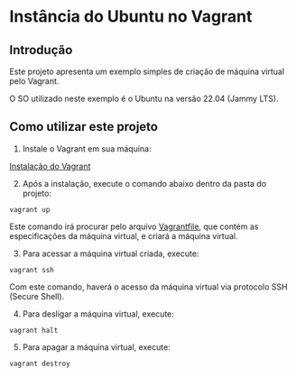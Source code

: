 # Instância do Ubuntu no Vagrant

## Introdução

Este projeto apresenta um exemplo simples de criação de máquina virtual pelo Vagrant.

O SO utilizado neste exemplo é o Ubuntu na versão 22.04 (Jammy LTS).

## Como utilizar este projeto

1. Instale o Vagrant em sua máquina:

[Instalação do Vagrant](https://developer.hashicorp.com/vagrant/downloads)

2. Após a instalação, execute o comando abaixo dentro da pasta do projeto:

`vagrant up`

Este comando irá procurar pelo arquivo [Vagrantfile](./Vagrantfile), que contém as especificações da máquina virtual, e criará a máquina virtual.

3. Para acessar a máquina virtual criada, execute:

`vagrant ssh`

Com este comando, haverá o acesso da máquina virtual via protocolo SSH (Secure Shell).

4. Para desligar a máquina virtual, execute:

`vagrant halt`

5. Para apagar a máquina virtual, execute:

`vagrant destroy`
